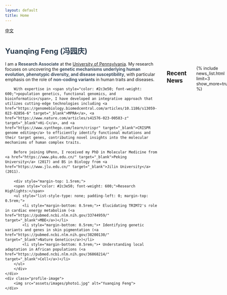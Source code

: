 ```yaml
---
layout: default
title: Home
---
```


<div class="lang-switch">
    <a href="/cn/">中文</a>
</div>

<style>
    /* Responsive adjustments */
    .profile-section {
        display: flex;
        flex-direction: row;
        align-items: flex-start;
        gap: 2rem;
        text-align: left;
    }
    .profile-text {
        flex: 2;
    }
    .profile-image {
        flex: 1;
    }
    .profile-image img {
        max-width: 100%;
        height: auto;
        border-radius: 5px;
    }

    /* Font size adjustments */
    h1 span {
        font-size: 1.5rem;
    }
    h2, h3, h4, h5, h6 {
        font-size: 1.2rem;
    }
    #recent-news {
        font-size: 1.2rem;
    }

    /* Responsive layout for mobile */
    @media (max-width: 768px) {
        .profile-section {
            flex-direction: column;
        }
        .profile-image {
            order: -1;
        }
    }
</style>

# <span style="color: #2c3e50; font-size: 1.5rem;">**Yuanqing Feng (冯园庆)**</span>

<div class="profile-section">
    <div class="profile-text">
        I am a <span style="color: #2c3e50; font-weight: 600;">Research Associate</span> at the <a href="https://www.med.upenn.edu/tishkoff/" target="_blank">University of Pennsylvania</a>. My research focuses on uncovering the <span style="color: #2c3e50; font-weight: 600;">genetic mechanisms underlying human evolution, phenotypic diversity, and disease susceptibility</span>, with particular emphasis on the role of <span style="color: #2c3e50; font-weight: 600;">non-coding variants</span> in human traits and diseases.

        With expertise in <span style="color: #2c3e50; font-weight: 600;">population genetics, functional genomics, and bioinformatics</span>, I have developed an integrative approach that utilizes cutting-edge technologies including <a href="https://genomebiology.biomedcentral.com/articles/10.1186/s13059-023-02856-6" target="_blank">MPRA</a>, <a href="https://www.nature.com/articles/s41576-023-00583-z" target="_blank">Hi-C</a>, and <a href="https://www.synthego.com/learn/crispr" target="_blank">CRISPR genome editing</a> to efficiently identify functional mutations and their target genes, contributing novel insights into the molecular mechanisms of human complex traits.

        Before joining UPenn, I received my PhD in Molecular Medicine from <a href="https://www.pku.edu.cn/" target="_blank">Peking University</a> (2017) and BS in Biology from <a href="https://www.jlu.edu.cn/" target="_blank">Jilin University</a> (2011).

        <div style="margin-top: 1.5rem;">
        <span style="color: #2c3e50; font-weight: 600;">Research Highlights:</span>
        <ul style="list-style-type: none; padding-left: 0; margin-top: 0.5rem;">
            <li style="margin-bottom: 0.5rem;">• Elucidating TRIM72's role in cardiac energy metabolism (<a href="https://pubmed.ncbi.nlm.nih.gov/33744959/" target="_blank">MBE</a>)</li>
            <li style="margin-bottom: 0.5rem;">• Identifying genetic variants and genes in skin pigmentation (<a href="https://pubmed.ncbi.nlm.nih.gov/38200130/" target="_blank">Nature Genetics</a>)</li>
            <li style="margin-bottom: 0.5rem;">• Understanding local adaptation in African populations (<a href="https://pubmed.ncbi.nlm.nih.gov/36868214/" target="_blank">Cell</a>)</li>
        </ul>
        </div>
    </div>
    <div class="profile-image">
        <img src="assets/images/photo1.jpg" alt="Yuanqing Feng">
    </div>
</div>

# <span id="recent-news">Recent News</span>
{% include news_list.html limit=3 show_more=true %}